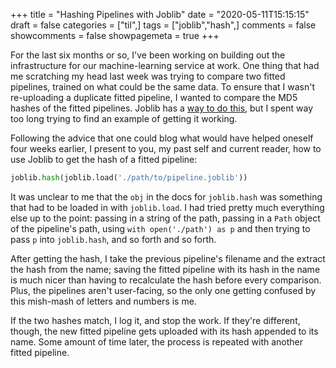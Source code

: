 +++
title = "Hashing Pipelines with Joblib"
date = "2020-05-11T15:15:15"
draft = false
categories = ["til",]
tags = ["joblib","hash",]
comments = false
showcomments = false
showpagemeta = true
+++

For the last six months or so, I've been working on building out the infrastructure for our machine-learning service at work. One thing that had me scratching my head last week was trying to compare two fitted pipelines, trained on what could be the same data. To ensure that I wasn't re-uploading a duplicate fitted pipeline, I wanted to compare the MD5 hashes of the fitted pipelines. Joblib has a [way to do this](https://joblib.readthedocs.io/en/latest/generated/joblib.hash.html#joblib.hash), but I spent way too long trying to find an example of getting it working.

Following the advice that one could blog what would have helped oneself four weeks earlier, I present to you, my past self and current reader, how to use Joblib to get the hash of a fitted pipeline:

```python
joblib.hash(joblib.load('./path/to/pipeline.joblib'))
```

It was unclear to me that the `obj` in the docs for `joblib.hash` was something that had to be loaded in with `joblib.load`. I had tried pretty much everything else up to the point: passing in a string of the path, passing in a `Path` object of the pipeline's path, using `with open('./path') as p` and then trying to pass `p` into `joblib.hash`, and so forth and so forth.

After getting the hash, I take the previous pipeline's filename and the extract the hash from the name; saving the fitted pipeline with its hash in the name is much nicer than having to recalculate the hash before every comparison. Plus, the pipelines aren't user-facing, so the only one getting confused by this mish-mash of letters and numbers is me.

If the two hashes match, I log it, and stop the work. If they're different, though, the new fitted pipeline gets uploaded with its hash appended to its name. Some amount of time later, the process is repeated with another fitted pipeline.
